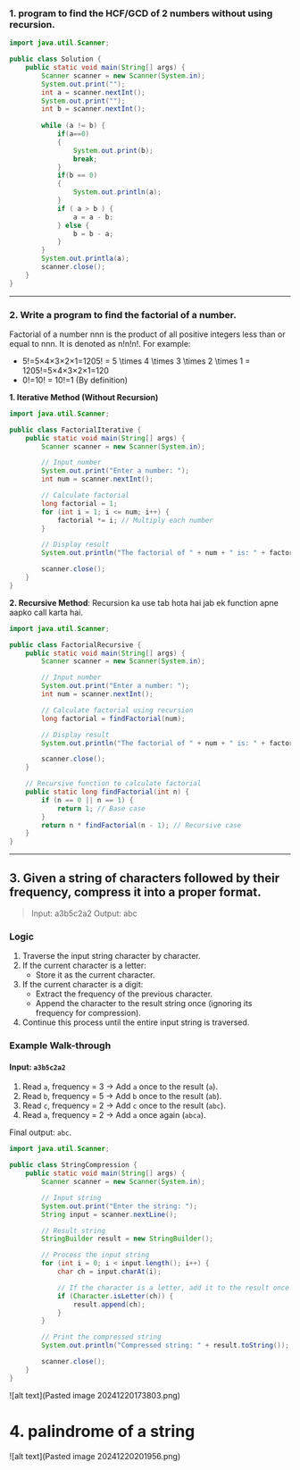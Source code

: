 ### 1.  program to find the HCF/GCD of 2 numbers without using recursion.

```java
import java.util.Scanner;

public class Solution {
	public static void main(String[] args) {
		Scanner scanner = new Scanner(System.in);
		System.out.print("");
		int a = scanner.nextInt();
		System.out.print("");
		int b = scanner.nextInt();
		
		while (a != b) {
			if(a==0)
			{
				System.out.print(b);
				break;
			}
			if(b == 0)
			{
				System.out.println(a);
			}
			if ( a > b ) {
				a = a - b;
			} else {
				b = b - a; 
			}
		}
		System.out.printla(a);
		scanner.close();
	}
}
```

---
### 2.  Write a program to find the factorial of a number.

Factorial of a number nnn is the product of all positive integers less than or equal to nnn. It is denoted as n!n!n!. For example:

- 5!=5×4×3×2×1=1205! = 5 \times 4 \times 3 \times 2 \times 1 = 1205!=5×4×3×2×1=120
- 0!=10! = 10!=1 (By definition)


**1. Iterative Method (Without Recursion)**

```java
import java.util.Scanner;

public class FactorialIterative {
    public static void main(String[] args) {
        Scanner scanner = new Scanner(System.in);

        // Input number
        System.out.print("Enter a number: ");
        int num = scanner.nextInt();

        // Calculate factorial
        long factorial = 1;
        for (int i = 1; i <= num; i++) {
            factorial *= i; // Multiply each number
        }

        // Display result
        System.out.println("The factorial of " + num + " is: " + factorial);

        scanner.close();
    }
}
```

 **2. Recursive Method**:
Recursion ka use tab hota hai jab ek function apne aapko call karta hai.

```java
import java.util.Scanner;

public class FactorialRecursive {
    public static void main(String[] args) {
        Scanner scanner = new Scanner(System.in);

        // Input number
        System.out.print("Enter a number: ");
        int num = scanner.nextInt();

        // Calculate factorial using recursion
        long factorial = findFactorial(num);

        // Display result
        System.out.println("The factorial of " + num + " is: " + factorial);

        scanner.close();
    }

    // Recursive function to calculate factorial
    public static long findFactorial(int n) {
        if (n == 0 || n == 1) {
            return 1; // Base case
        }
        return n * findFactorial(n - 1); // Recursive case
    }
}
```

---
## 3. Given a string of characters followed by their frequency, compress it into a proper format.

>Input: 
	a3b5c2a2
>Output:
	abc


### **Logic**

1. Traverse the input string character by character.
2. If the current character is a letter:
    - Store it as the current character.
3. If the current character is a digit:
    - Extract the frequency of the previous character.
    - Append the character to the result string once (ignoring its frequency for compression).
4. Continue this process until the entire input string is traversed.

### **Example Walk-through**

#### Input: `a3b5c2a2`

1. Read `a`, frequency = 3 → Add `a` once to the result (`a`).
2. Read `b`, frequency = 5 → Add `b` once to the result (`ab`).
3. Read `c`, frequency = 2 → Add `c` once to the result (`abc`).
4. Read `a`, frequency = 2 → Add `a` once again (`abca`).

Final output: `abc`.

```java
import java.util.Scanner;

public class StringCompression {
    public static void main(String[] args) {
        Scanner scanner = new Scanner(System.in);

        // Input string
        System.out.print("Enter the string: ");
        String input = scanner.nextLine();

        // Result string
        StringBuilder result = new StringBuilder();

        // Process the input string
        for (int i = 0; i < input.length(); i++) {
            char ch = input.charAt(i);

            // If the character is a letter, add it to the result once
            if (Character.isLetter(ch)) {
                result.append(ch);
            }
        }

        // Print the compressed string
        System.out.println("Compressed string: " + result.toString());

        scanner.close();
    }
}
```

![alt text](Pasted image 20241220173803.png)

# 4. palindrome of a string

![alt text](Pasted image 20241220201956.png)

